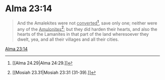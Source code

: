 # Alma 23:14

> And the Amalekites were not <u>converted</u>[^a], save only one; neither were any of the <u>Amulonites</u>[^b]; but they did harden their hearts, and also the hearts of the Lamanites in that part of the land wheresoever they dwelt, yea, and all their villages and all their cities.

[Alma 23:14](https://www.churchofjesuschrist.org/study/scriptures/bofm/alma/23?lang=eng&id=p14#p14)


[^a]: [[Alma 24.29|Alma 24:29.]]
[^b]: [[Mosiah 23.31|Mosiah 23:31 (31-39).]]
